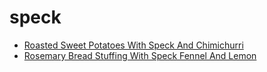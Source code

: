 # speck

 * [Roasted Sweet Potatoes With Speck And Chimichurri](../../index/r/roasted-sweet-potatoes-with-speck-and-chimichurri-51187070.json)
 * [Rosemary Bread Stuffing With Speck Fennel And Lemon](../../index/r/rosemary-bread-stuffing-with-speck-fennel-and-lemon-361789.json)
